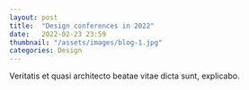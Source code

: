 ```yaml
---
layout: post
title:  "Design conferences in 2022"
date:   2022-02-23 23:59
thumbnail: "/assets/images/blog-1.jpg"
categories: Design
---
```

Veritatis et quasi architecto beatae vitae dicta sunt, explicabo.